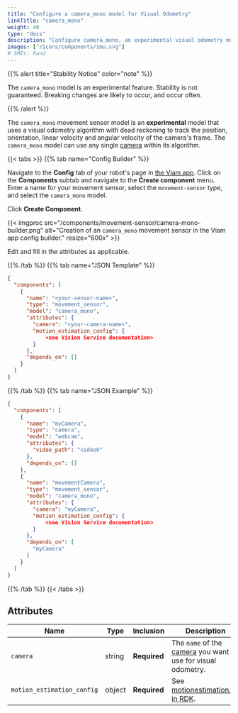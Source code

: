 ```yaml
---
title: "Configure a camera_mono model for Visual Odometry"
linkTitle: "camera_mono"
weight: 40
type: "docs"
description: "Configure camera_mono, an experimental visual odometry model."
images: ["/icons/components/imu.svg"]
# SMEs: Rand
---
```


{{% alert title="Stability Notice" color="note" %}}

The `camera_mono` model is an experimental feature.
Stability is not guaranteed.
Breaking changes are likely to occur, and occur often.

{{% /alert %}}

The `camera_mono` movement sensor model is an **experimental** model that uses a visual odometry algorithm with dead reckoning to track the position, orientation, linear velocity and angular velocity of the camera's frame.
The `camera_mono` model can use any single [camera](/components/camera/) within its algorithm.

{{< tabs >}}
{{% tab name="Config Builder" %}}

Navigate to the **Config** tab of your robot's page in [the Viam app](https://app.viam.com).
Click on the **Components** subtab and navigate to the **Create component** menu.
Enter a name for your movement sensor, select the `movement-sensor` type, and select the `camera_mono` model.

Click **Create Component**.

{{< imgproc src="/components/movement-sensor/camera-mono-builder.png" alt="Creation of an `camera_mono` movement sensor in the Viam app config builder." resize="600x" >}}

Edit and fill in the attributes as applicable.

{{% /tab %}}
{{% tab name="JSON Template" %}}

```json {class="line-numbers linkable-line-numbers"}
{
  "components": [
    {
      "name": "<your-sensor-name>",
      "type": "movement_sensor",
      "model": "camera_mono",
      "attributes": {
        "camera": "<your-camera-name>",
        "motion_estimation_config": {
            <see Vision Service documentation>
        }
      },
      "depends_on": []
    }
  ]
}
```

{{% /tab %}}
{{% tab name="JSON Example" %}}

```json {class="line-numbers linkable-line-numbers"}
{
  "components": [
    {
      "name": "myCamera",
      "type": "camera",
      "model": "webcam",
      "attributes": {
        "video_path": "video0"
      },
      "depends_on": []
    },
    {
      "name": "movementCamera",
      "type": "movement_sensor",
      "model": "camera_mono",
      "attributes": {
        "camera": "myCamera",
        "motion_estimation_config": {
            <see Vision Service documentation>
        }
      },
      "depends_on": [
        "myCamera"
      ]
    }
  ]
}
```

{{% /tab %}}
{{< /tabs >}}

## Attributes

Name | Type | Inclusion | Description
---- | ---- | --------- | -----------
`camera` | string | **Required** | The `name` of the [camera](/components/camera/) you want to use for visual odometry.
`motion_estimation_config` | object | **Required** | See [motionestimation.go in RDK](https://github.com/viamrobotics/rdk/blob/99f62a1640f4c267b744bdfc2924e9fd4f7a3c60/vision/odometry/motionestimation.go).
